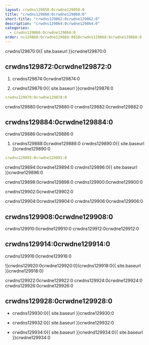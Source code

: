 ```yaml
---
layout: crwdns129858:0crwdne129858:0
title: "crwdns129860:0crwdne129860:0"
short-title: "crwdns129862:0crwdne129862:0"
description: "crwdns129864:0crwdne129864:0"
categories:
  - crwdns129866:0crwdne129866:0
order: ns129868:0crwdne129868:0818crwdns129868:0crwdne129868:0
---
```

crwdns129870:0{{ site.baseurl }}crwdne129870:0

## crwdns129872:0crwdne129872:0

1. crwdns129874:0crwdne129874:0

2. crwdns129876:0{{ site.baseurl }}crwdne129876:0

```yaml
crwdns129878:0crwdne129878:0
```

crwdns129880:0crwdne129880:0 crwdns129882:0crwdne129882:0

## crwdns129884:0crwdne129884:0

crwdns129886:0crwdne129886:0

1. crwdns129888:0crwdne129888:0 crwdns129890:0{{ site.baseurl }}crwdne129890:0 

```yaml
crwdns129892:0crwdne129892:0
```

crwdns129894:0crwdne129894:0 crwdns129896:0{{ site.baseurl }}crwdne129896:0

crwdns129898:0crwdne129898:0 crwdns129900:0crwdne129900:0

crwdns129902:0crwdne129902:0

crwdns129904:0crwdne129904:0 crwdns129906:0crwdne129906:0

## crwdns129908:0crwdne129908:0

crwdns129910:0crwdne129910:0 crwdns129912:0crwdne129912:0

## crwdns129914:0crwdne129914:0

crwdns129916:0crwdne129916:0

![crwdns129920:0crwdne129920:0](crwdns129918:0{{ site.baseurl }}crwdne129918:0)

crwdns129922:0crwdne129922:0 crwdns129924:0crwdne129924:0 crwdns129926:0crwdne129926:0

## crwdns129928:0crwdne129928:0

- crwdns129930:0{{ site.baseurl }}crwdne129930:0

- crwdns129932:0{{ site.baseurl }}crwdne129932:0

- crwdns129934:0{{ site.baseurl }}crwdnd129934:0{{ site.baseurl }}crwdne129934:0